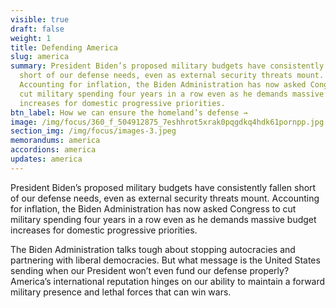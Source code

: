```yaml
---
visible: true
draft: false
weight: 1
title: Defending America
slug: america
summary: President Biden’s proposed military budgets have consistently fallen
  short of our defense needs, even as external security threats mount.
  Accounting for inflation, the Biden Administration has now asked Congress to
  cut military spending four years in a row even as he demands massive budget
  increases for domestic progressive priorities.
btn_label: How we can ensure the homeland’s defense →
image: /img/focus/360_f_504912875_7eshhrot5xrak0pqgdkq4hdk61pornpp.jpg
section_img: /img/focus/images-3.jpeg
memorandums: america
accordions: america
updates: america
---
```

President Biden’s proposed military budgets have consistently fallen short of our defense needs, even as external security threats mount. Accounting for inflation, the Biden Administration has now asked Congress to cut military spending four years in a row even as he demands massive budget increases for domestic progressive priorities.

The Biden Administration talks tough about stopping autocracies and partnering with liberal democracies. But what message is the United States sending when our President won’t even fund our defense properly? America’s international reputation hinges on our ability to maintain a forward military presence and lethal forces that can win wars.